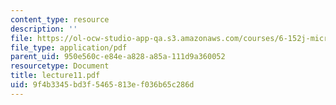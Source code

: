 ```yaml
---
content_type: resource
description: ''
file: https://ol-ocw-studio-app-qa.s3.amazonaws.com/courses/6-152j-micro-nano-processing-technology-fall-2005/9f4b3345bd3f5465813ef036b65c286d_lecture11.pdf
file_type: application/pdf
parent_uid: 950e560c-e84e-a828-a85a-111d9a360052
resourcetype: Document
title: lecture11.pdf
uid: 9f4b3345-bd3f-5465-813e-f036b65c286d
---
```

